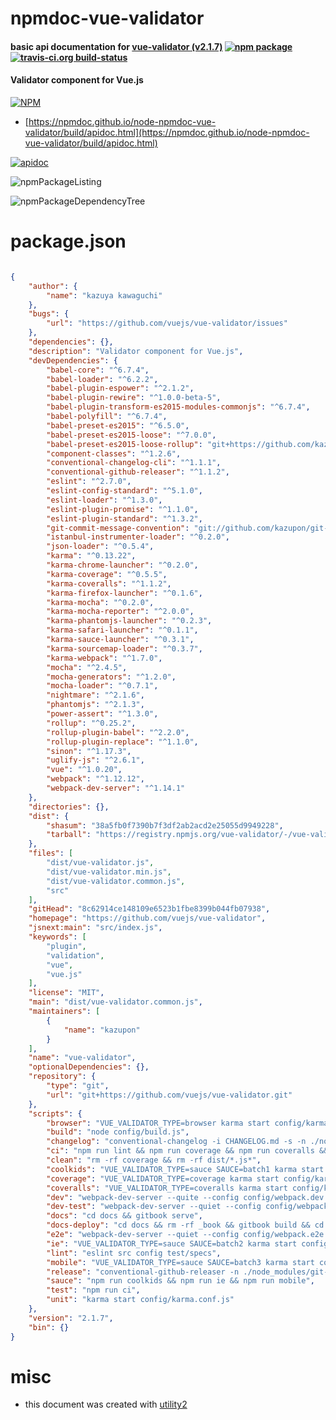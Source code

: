 # npmdoc-vue-validator

#### basic api documentation for  [vue-validator (v2.1.7)](https://github.com/vuejs/vue-validator)  [![npm package](https://img.shields.io/npm/v/npmdoc-vue-validator.svg?style=flat-square)](https://www.npmjs.org/package/npmdoc-vue-validator) [![travis-ci.org build-status](https://api.travis-ci.org/npmdoc/node-npmdoc-vue-validator.svg)](https://travis-ci.org/npmdoc/node-npmdoc-vue-validator)

#### Validator component for Vue.js

[![NPM](https://nodei.co/npm/vue-validator.png?downloads=true&downloadRank=true&stars=true)](https://www.npmjs.com/package/vue-validator)

- [https://npmdoc.github.io/node-npmdoc-vue-validator/build/apidoc.html](https://npmdoc.github.io/node-npmdoc-vue-validator/build/apidoc.html)

[![apidoc](https://npmdoc.github.io/node-npmdoc-vue-validator/build/screenCapture.buildCi.browser.%252Ftmp%252Fbuild%252Fapidoc.html.png)](https://npmdoc.github.io/node-npmdoc-vue-validator/build/apidoc.html)

![npmPackageListing](https://npmdoc.github.io/node-npmdoc-vue-validator/build/screenCapture.npmPackageListing.svg)

![npmPackageDependencyTree](https://npmdoc.github.io/node-npmdoc-vue-validator/build/screenCapture.npmPackageDependencyTree.svg)



# package.json

```json

{
    "author": {
        "name": "kazuya kawaguchi"
    },
    "bugs": {
        "url": "https://github.com/vuejs/vue-validator/issues"
    },
    "dependencies": {},
    "description": "Validator component for Vue.js",
    "devDependencies": {
        "babel-core": "^6.7.4",
        "babel-loader": "^6.2.2",
        "babel-plugin-espower": "^2.1.2",
        "babel-plugin-rewire": "^1.0.0-beta-5",
        "babel-plugin-transform-es2015-modules-commonjs": "^6.7.4",
        "babel-polyfill": "^6.7.4",
        "babel-preset-es2015": "^6.5.0",
        "babel-preset-es2015-loose": "^7.0.0",
        "babel-preset-es2015-loose-rollup": "git+https://github.com/kazupon/babel-preset-es2015-loose-rollup.git#master",
        "component-classes": "^1.2.6",
        "conventional-changelog-cli": "^1.1.1",
        "conventional-github-releaser": "^1.1.2",
        "eslint": "^2.7.0",
        "eslint-config-standard": "^5.1.0",
        "eslint-loader": "^1.3.0",
        "eslint-plugin-promise": "^1.1.0",
        "eslint-plugin-standard": "^1.3.2",
        "git-commit-message-convention": "git://github.com/kazupon/git-commit-message-convention.git",
        "istanbul-instrumenter-loader": "^0.2.0",
        "json-loader": "^0.5.4",
        "karma": "^0.13.22",
        "karma-chrome-launcher": "^0.2.0",
        "karma-coverage": "^0.5.5",
        "karma-coveralls": "^1.1.2",
        "karma-firefox-launcher": "^0.1.6",
        "karma-mocha": "^0.2.0",
        "karma-mocha-reporter": "^2.0.0",
        "karma-phantomjs-launcher": "^0.2.3",
        "karma-safari-launcher": "^0.1.1",
        "karma-sauce-launcher": "^0.3.1",
        "karma-sourcemap-loader": "^0.3.7",
        "karma-webpack": "^1.7.0",
        "mocha": "^2.4.5",
        "mocha-generators": "^1.2.0",
        "mocha-loader": "^0.7.1",
        "nightmare": "^2.1.6",
        "phantomjs": "^2.1.3",
        "power-assert": "^1.3.0",
        "rollup": "^0.25.2",
        "rollup-plugin-babel": "^2.2.0",
        "rollup-plugin-replace": "^1.1.0",
        "sinon": "^1.17.3",
        "uglify-js": "^2.6.1",
        "vue": "^1.0.20",
        "webpack": "^1.12.12",
        "webpack-dev-server": "^1.14.1"
    },
    "directories": {},
    "dist": {
        "shasum": "38a5fb0f7390b7f3df2ab2acd2e25055d9949228",
        "tarball": "https://registry.npmjs.org/vue-validator/-/vue-validator-2.1.7.tgz"
    },
    "files": [
        "dist/vue-validator.js",
        "dist/vue-validator.min.js",
        "dist/vue-validator.common.js",
        "src"
    ],
    "gitHead": "8c62914ce148109e6523b1fbe8399b044fb07938",
    "homepage": "https://github.com/vuejs/vue-validator",
    "jsnext:main": "src/index.js",
    "keywords": [
        "plugin",
        "validation",
        "vue",
        "vue.js"
    ],
    "license": "MIT",
    "main": "dist/vue-validator.common.js",
    "maintainers": [
        {
            "name": "kazupon"
        }
    ],
    "name": "vue-validator",
    "optionalDependencies": {},
    "repository": {
        "type": "git",
        "url": "git+https://github.com/vuejs/vue-validator.git"
    },
    "scripts": {
        "browser": "VUE_VALIDATOR_TYPE=browser karma start config/karma.conf.js",
        "build": "node config/build.js",
        "changelog": "conventional-changelog -i CHANGELOG.md -s -n ./node_modules/git-commit-message-convention/convention.js",
        "ci": "npm run lint && npm run coverage && npm run coveralls && npm run e2e",
        "clean": "rm -rf coverage && rm -rf dist/*.js*",
        "coolkids": "VUE_VALIDATOR_TYPE=sauce SAUCE=batch1 karma start config/karma.conf.js",
        "coverage": "VUE_VALIDATOR_TYPE=coverage karma start config/karma.conf.js",
        "coveralls": "VUE_VALIDATOR_TYPE=coveralls karma start config/karma.conf.js",
        "dev": "webpack-dev-server --quite --config config/webpack.dev.conf.js --host 0.0.0.0",
        "dev-test": "webpack-dev-server --quiet --config config/webpack.test.conf.js --host 0.0.0.0",
        "docs": "cd docs && gitbook serve",
        "docs-deploy": "cd docs && rm -rf _book && gitbook build && cd _book && git init && git add -A && git commit -m 'update book' && git push -f git@github.com:vuejs/vue-validator.git master:gh-pages && cd .. && cd ..",
        "e2e": "webpack-dev-server --quiet --config config/webpack.e2e.conf.js & mocha --opts test/e2e/mocha.opts --harmony test/e2e/test.js && kill $! || (kill $! && exit 1)",
        "ie": "VUE_VALIDATOR_TYPE=sauce SAUCE=batch2 karma start config/karma.conf.js",
        "lint": "eslint src config test/specs",
        "mobile": "VUE_VALIDATOR_TYPE=sauce SAUCE=batch3 karma start config/karma.conf.js",
        "release": "conventional-github-releaser -n ./node_modules/git-commit-message-convention/convention.js",
        "sauce": "npm run coolkids && npm run ie && npm run mobile",
        "test": "npm run ci",
        "unit": "karma start config/karma.conf.js"
    },
    "version": "2.1.7",
    "bin": {}
}
```



# misc
- this document was created with [utility2](https://github.com/kaizhu256/node-utility2)
